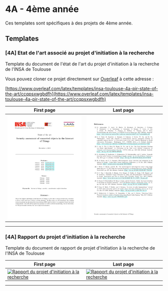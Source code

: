 # 4A - 4ème année

Ces templates sont spécifiques à des projets de 4ème année.

## Templates

### [4A] Etat de l'art associé au projet d'initiation à la recherche

Template du document de l'état de l'art du projet d'initiation à la recherche de l'INSA de Toulouse

Vous pouvez cloner ce projet directement sur [Overleaf](https://www.overleaf.com) à cette adresse : 

[https://www.overleaf.com/latex/templates/insa-toulouse-4a-pir-state-of-the-art/ccqpsxwgbdfh](https://www.overleaf.com/latex/templates/insa-toulouse-4a-pir-state-of-the-art/ccqpsxwgbdfh)

| First page | Last page |
|-|-|
| [![Etat de l'art associé au projet d'initiation à la recherche](./[4A]&#32;Etat&#32;de&#32;l'art&#32;associé&#32;au&#32;projet&#32;d'initiation&#32;à&#32;la&#32;recherche/thumbnails/first_page.png)](./[4A]&#32;Etat&#32;de&#32;l'art&#32;associé&#32;au&#32;projet&#32;d'initiation&#32;à&#32;la&#32;recherche/) | [![Etat de l'art associé au projet d'initiation à la recherche](./[4A]&#32;Etat&#32;de&#32;l'art&#32;associé&#32;au&#32;projet&#32;d'initiation&#32;à&#32;la&#32;recherche/thumbnails/last_page.png)](./[4A]&#32;Etat&#32;de&#32;l'art&#32;associé&#32;au&#32;projet&#32;d'initiation&#32;à&#32;la&#32;recherche/) |

---

### [4A] Rapport du projet d'initiation à la recherche

Template du document de rapport de projet d'initiation à la recherche de l'INSA de Toulouse

| First page | Last page |
|-|-|
| [![Rapport&#32;du&#32;projet&#32;d'initiation&#32;à&#32;la&#32;recherche](./[4A]&#32;Rapport&#32;du&#32;projet&#32;d'initiation&#32;à&#32;la&#32;recherche/thumbnails/first_page.png)](./[4A]&#32;Rapport&#32;du&#32;projet&#32;d'initiation&#32;à&#32;la&#32;recherche/) | [![Rapport&#32;du&#32;projet&#32;d'initiation&#32;à&#32;la&#32;recherche](./[4A]&#32;Rapport&#32;du&#32;projet&#32;d'initiation&#32;à&#32;la&#32;recherche/thumbnails/last_page.png)](./[4A]&#32;Rapport&#32;du&#32;projet&#32;d'initiation&#32;à&#32;la&#32;recherche/) |

---
